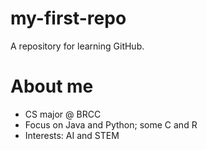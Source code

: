 # my-first-repo
A repository for learning GitHub.


# About me
- CS major @ BRCC
- Focus on Java and Python; some C and R
- Interests: AI and STEM
